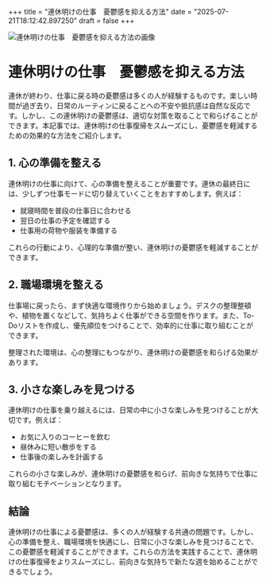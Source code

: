 +++
title = "連休明けの仕事　憂鬱感を抑える方法"
date = "2025-07-21T18:12:42.897250"
draft = false
+++

![連休明けの仕事　憂鬱感を抑える方法の画像](../images/2025-07-21-連休明けの仕事　憂鬱感を抑える方法.jpg)

# 連休明けの仕事　憂鬱感を抑える方法

連休が終わり、仕事に戻る時の憂鬱感は多くの人が経験するものです。楽しい時間が過ぎ去り、日常のルーティンに戻ることへの不安や抵抗感は自然な反応です。しかし、この連休明けの憂鬱感は、適切な対策を取ることで和らげることができます。本記事では、連休明けの仕事復帰をスムーズにし、憂鬱感を軽減するための効果的な方法をご紹介します。

## 1. 心の準備を整える

連休明けの仕事に向けて、心の準備を整えることが重要です。連休の最終日には、少しずつ仕事モードに切り替えていくことをおすすめします。例えば：

- 就寝時間を普段の仕事日に合わせる
- 翌日の仕事の予定を確認する
- 仕事用の荷物や服装を準備する

これらの行動により、心理的な準備が整い、連休明けの憂鬱感を軽減することができます。

## 2. 職場環境を整える

仕事場に戻ったら、まず快適な環境作りから始めましょう。デスクの整理整頓や、植物を置くなどして、気持ちよく仕事ができる空間を作ります。また、To-Doリストを作成し、優先順位をつけることで、効率的に仕事に取り組むことができます。

整理された環境は、心の整理にもつながり、連休明けの憂鬱感を和らげる効果があります。

## 3. 小さな楽しみを見つける

連休明けの仕事を乗り越えるには、日常の中に小さな楽しみを見つけることが大切です。例えば：

- お気に入りのコーヒーを飲む
- 昼休みに短い散歩をする
- 仕事後の楽しみを計画する

これらの小さな楽しみが、連休明けの憂鬱感を和らげ、前向きな気持ちで仕事に取り組むモチベーションとなります。

## 結論

連休明けの仕事による憂鬱感は、多くの人が経験する共通の問題です。しかし、心の準備を整え、職場環境を快適にし、日常に小さな楽しみを見つけることで、この憂鬱感を軽減することができます。これらの方法を実践することで、連休明けの仕事復帰をよりスムーズにし、前向きな気持ちで新たな週を始めることができるでしょう。
